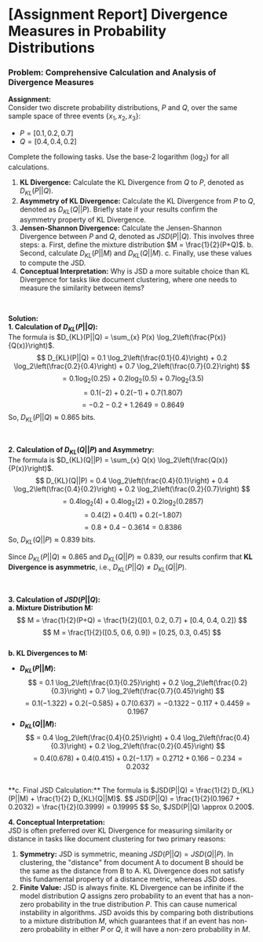 # [Assignment Report] Divergence Measures in Probability Distributions

### **Problem: Comprehensive Calculation and Analysis of Divergence Measures**

**Assignment:**
<br>
Consider two discrete probability distributions, $P$ and $Q$, over the same sample space of three events $\{x_1, x_2, x_3\}$:
* $P = [0.1, 0.2, 0.7]$
* $Q = [0.4, 0.4, 0.2]$

Complete the following tasks. Use the base-2 logarithm ($\log_2$) for all calculations.

1.  **KL Divergence:** Calculate the KL Divergence from $Q$ to $P$, denoted as $D_{KL}(P||Q)$.
2.  **Asymmetry of KL Divergence:** Calculate the KL Divergence from $P$ to $Q$, denoted as $D_{KL}(Q||P)$. Briefly state if your results confirm the asymmetry property of KL Divergence.
3.  **Jensen-Shannon Divergence:** Calculate the Jensen-Shannon Divergence between $P$ and $Q$, denoted as $JSD(P||Q)$. This involves three steps:
    a. First, define the mixture distribution $M = \frac{1}{2}(P+Q)$.
    b. Second, calculate $D_{KL}(P||M)$ and $D_{KL}(Q||M)$.
    c. Finally, use these values to compute the JSD.
4.  **Conceptual Interpretation:** Why is JSD a more suitable choice than KL Divergence for tasks like document clustering, where one needs to measure the similarity between items?

<br>

**Solution:**
<br>
**1. Calculation of $D_{KL}(P||Q)$:**
<br>
The formula is $D_{KL}(P||Q) = \sum_{x} P(x) \log_2\left(\frac{P(x)}{Q(x)}\right)$.
$$
D_{KL}(P||Q) = 0.1 \log_2\left(\frac{0.1}{0.4}\right) + 0.2 \log_2\left(\frac{0.2}{0.4}\right) + 0.7 \log_2\left(\frac{0.7}{0.2}\right)
$$
$$
= 0.1 \log_2(0.25) + 0.2 \log_2(0.5) + 0.7 \log_2(3.5)
$$
$$
= 0.1(-2) + 0.2(-1) + 0.7(1.807)
$$
$$
= -0.2 - 0.2 + 1.2649 = 0.8649
$$
So, $D_{KL}(P||Q) \approx 0.865$ bits.

<br>

**2. Calculation of $D_{KL}(Q||P)$ and Asymmetry:**
<br>
The formula is $D_{KL}(Q||P) = \sum_{x} Q(x) \log_2\left(\frac{Q(x)}{P(x)}\right)$.
$$
D_{KL}(Q||P) = 0.4 \log_2\left(\frac{0.4}{0.1}\right) + 0.4 \log_2\left(\frac{0.4}{0.2}\right) + 0.2 \log_2\left(\frac{0.2}{0.7}\right)
$$
$$
= 0.4 \log_2(4) + 0.4 \log_2(2) + 0.2 \log_2(0.2857)
$$
$$
= 0.4(2) + 0.4(1) + 0.2(-1.807)
$$
$$
= 0.8 + 0.4 - 0.3614 = 0.8386
$$
So, $D_{KL}(Q||P) \approx 0.839$ bits.

Since $D_{KL}(P||Q) \approx 0.865$ and $D_{KL}(Q||P) \approx 0.839$, our results confirm that **KL Divergence is asymmetric**, i.e., $D_{KL}(P||Q) \neq D_{KL}(Q||P)$.

<br>

**3. Calculation of $JSD(P||Q)$:**
<br>
**a. Mixture Distribution M:**
$$
M = \frac{1}{2}(P+Q) = \frac{1}{2}([0.1, 0.2, 0.7] + [0.4, 0.4, 0.2])
$$
$$
M = \frac{1}{2}([0.5, 0.6, 0.9]) = [0.25, 0.3, 0.45]
$$
<br>
**b. KL Divergences to M:**
* **$D_{KL}(P||M)$:**
    $$
    = 0.1 \log_2\left(\frac{0.1}{0.25}\right) + 0.2 \log_2\left(\frac{0.2}{0.3}\right) + 0.7 \log_2\left(\frac{0.7}{0.45}\right)
    $$
    $$
    = 0.1(-1.322) + 0.2(-0.585) + 0.7(0.637) = -0.1322 - 0.117 + 0.4459 = 0.1967
    $$
* **$D_{KL}(Q||M)$:**
    $$
    = 0.4 \log_2\left(\frac{0.4}{0.25}\right) + 0.4 \log_2\left(\frac{0.4}{0.3}\right) + 0.2 \log_2\left(\frac{0.2}{0.45}\right)
    $$
    $$
    = 0.4(0.678) + 0.4(0.415) + 0.2(-1.17) = 0.2712 + 0.166 - 0.234 = 0.2032
    $$
<br>
**c. Final JSD Calculation:**
The formula is $JSD(P||Q) = \frac{1}{2} D_{KL}(P||M) + \frac{1}{2} D_{KL}(Q||M)$.
$$
JSD(P||Q) = \frac{1}{2}(0.1967 + 0.2032) = \frac{1}{2}(0.3999) = 0.19995
$$
So, $JSD(P||Q) \approx 0.200$.

<br>

**4. Conceptual Interpretation:**
<br>
JSD is often preferred over KL Divergence for measuring similarity or distance in tasks like document clustering for two primary reasons:

1.  **Symmetry:** JSD is symmetric, meaning $JSD(P||Q) = JSD(Q||P)$. In clustering, the "distance" from document A to document B should be the same as the distance from B to A. KL Divergence does not satisfy this fundamental property of a distance metric, whereas JSD does.
2.  **Finite Value:** JSD is always finite. KL Divergence can be infinite if the model distribution $Q$ assigns zero probability to an event that has a non-zero probability in the true distribution $P$. This can cause numerical instability in algorithms. JSD avoids this by comparing both distributions to a mixture distribution $M$, which guarantees that if an event has non-zero probability in either $P$ or $Q$, it will have a non-zero probability in $M$.
